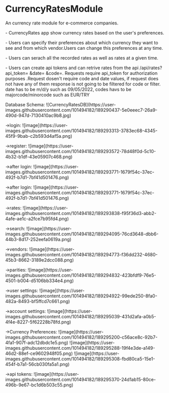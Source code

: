 # CurrencyRatesModule
An currency rate module for e-commerce companies. 


 
<p>- CurrencyRates app show currency rates based on the user's preferences. 
<p>- Users can specify their preferences about which currency they want to see and from which vendor.Users can change this preferences at any time. 
<p>- Users can serach all the recorded rates as well as rates at a given time. 
<p>- Users can create api tokens and can retrive rates from the api /api/rates?api_token= &date= &code=. Requests require api_token for authorization purposes .Request        dosen't require code and date values, if request does not have any of them response is not going to be  filtered for code or filter.  date has to be m/d/y such as        09/05/2022, codes havs to be majorcode/minorcode such as EUR/TRY

<p>
Database Schema:
![CurrencyRatesDB](https://user-images.githubusercontent.com/101494182/189290437-5e0eeec7-26a9-490d-947d-7130410ac9b8.jpg)
</p>


<p>
->login:
![image](https://user-images.githubusercontent.com/101494182/189293313-3783ec68-4345-45f9-9bab-c2b593d4af5a.png)
</p>
<p>
->register:
![image](https://user-images.githubusercontent.com/101494182/189293572-78d48f0d-5c10-4b32-b1df-43e05907c468.png)
</p>
<p>
->after login:
![image](https://user-images.githubusercontent.com/101494182/189293771-1679f54c-37ec-492f-b7d1-7bf41d501476.png)
</p>

<p>
->after login:
![image](https://user-images.githubusercontent.com/101494182/189293771-1679f54c-37ec-492f-b7d1-7bf41d501476.png)
</p>
<p>
->rates:
![image](https://user-images.githubusercontent.com/101494182/189293838-f95f36d3-abb2-4afe-ae1c-a2fce7b95fd4.png)
</p>

<p>
->search:
![image](https://user-images.githubusercontent.com/101494182/189294095-76cd3648-dbb6-44b3-8d17-252eefa0619a.png)
</p>


<p>
->vendors:
![image](https://user-images.githubusercontent.com/101494182/189294773-f36dd232-4680-45b3-8662-3189e2dcc088.png)
</p>
<p>
->parities:
![image](https://user-images.githubusercontent.com/101494182/189294832-423bfdf9-76e5-4501-b004-d5106bb334e4.png)
</p>
<p>
->user settings:
![image](https://user-images.githubusercontent.com/101494182/189294922-99ede250-8fa0-482a-8493-bf5ffcd7c661.png)
</p>
<p>
->account settings:
![image](https://user-images.githubusercontent.com/101494182/189295039-431d2afa-a0b5-4f4e-8227-5f62228b78fd.png)
</p>
<p>
->Currency Preferences:
![image](https://user-images.githubusercontent.com/101494182/189295200-c56ace8c-92b7-4fa1-907f-adc12dbdc1e5.png)
![image](https://user-images.githubusercontent.com/101494182/189295288-19f4e3de-a149-46d2-88ef-ce9602948f05.png)
![image](https://user-images.githubusercontent.com/101494182/189295308-fbd80ca5-15e1-454f-b7a1-56cb030fa5a1.png)

</p>
<p>
->api tokens:
![image](https://user-images.githubusercontent.com/101494182/189295370-24d1ab15-80ce-496b-9e67-bc1d6b503c55.png)

</p>
